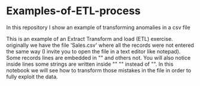 # Examples-of-ETL-process
In this repository I show an example of transforming anomalies in a csv file

This is an example of an Extract Transform and load (ETL) exercise. originally we have the file 'Sales.csv' where all the records were not entered the same way (I invite you to open the file in a text editor like notepad). Some records lines are embedded in "" and others not. You will also notice inside lines some strings are written inside "" "" instead of "". In this notebook we will see how to transform those mistakes in the file in order to fully exploit the data.
